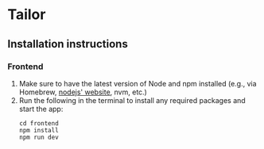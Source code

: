# Tailor

## Installation instructions
### Frontend
1. Make sure to have the latest version of Node and npm installed (e.g., via Homebrew, [nodejs' website](https://nodejs.org/en), nvm, etc.)
2. Run the following in the terminal to install any required packages and start the app:
     ```
     cd frontend
     npm install
     npm run dev
     ```
